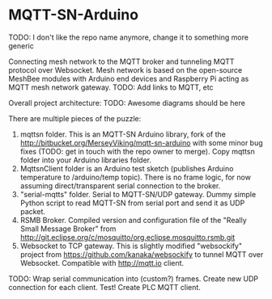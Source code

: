 MQTT-SN-Arduino
===============

TODO: I don't like the repo name anymore, change it to something more generic

Connecting mesh network to the MQTT broker and tunneling MQTT protocol over Websocket.
Mesh network is based on the open-source MeshBee modules with Arduino end devices and Raspberry Pi acting as MQTT mesh network gateway.
TODO: Add links to MQTT, etc

Overall project architecture:
TODO: Awesome diagrams should be here

There are multiple pieces of the puzzle:
1. mqttsn folder. This is an MQTT-SN Arduino library, fork of the http://bitbucket.org/MerseyViking/mqtt-sn-arduino with some minor bug fixes (TODO: get in touch with the repo owner to merge). Copy mqttsn folder into your Arduino libraries folder.
2. MqttsnClient folder is an Arduino test sketch (publishes Arduino temperature to /arduino/temp topic). There is no frame logic, for now assuming direct/transparent serial connection to the broker.
3. "serial-mqtts" folder. Serial to MQTT-SN/UDP gateway. Dummy simple Python script to read MQTT-SN from serial port and send it as UDP packet.
4. RSMB Broker. Compiled version and configuration file of the "Really Small Message Broker" from  http://git.eclipse.org/c/mosquitto/org.eclipse.mosquitto.rsmb.git
5. Websocket to TCP gateway. This is slightly modified "websockify" project from https://github.com/kanaka/websockify to tunnel MQTT over Websocket. Compatible with http://mqtt.io client.

TODO: Wrap serial communication into (custom?) frames. Create new UDP connection for each client. Test! Create PLC MQTT client.
